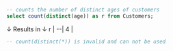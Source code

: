 ```sql
-- counts the number of distinct ages of customers 
select count(distinct(age)) as r from Customers;
```
↓ Results in ↓
r |
--|
4 |

```sql 
-- count(distinct(*)) is invalid and can not be used
```